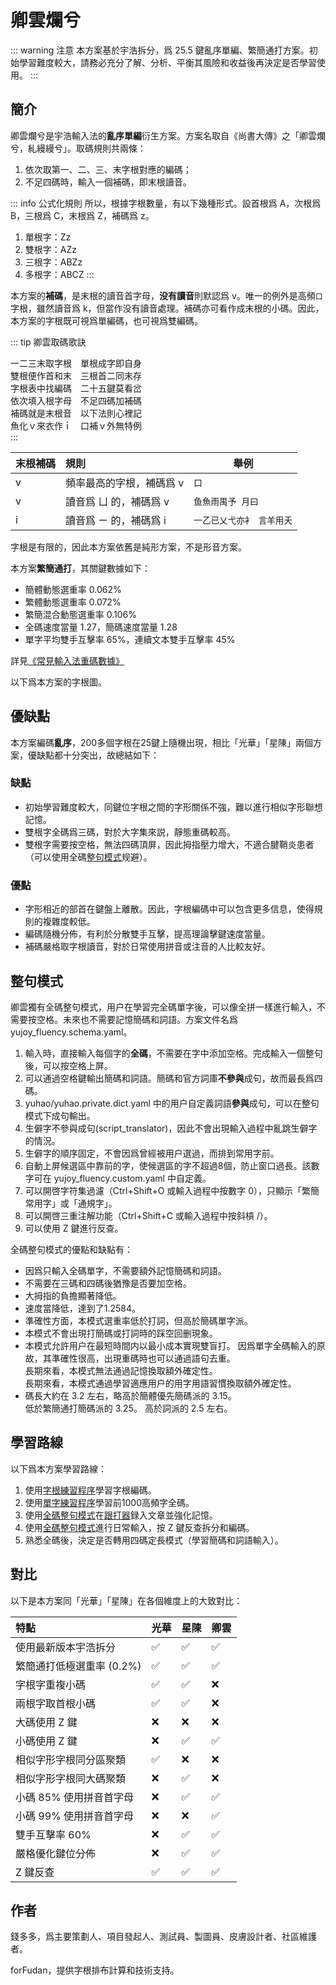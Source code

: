 # 卿雲爛兮

::: warning 注意
本方案基於宇浩拆分，爲 25.5 鍵亂序單編、繁簡通打方案。初始學習難度較大，請務必充分了解、分析、平衡其風險和收益後再決定是否學習使用。
:::

## 簡介

卿雲爛兮是宇浩輸入法的**亂序單編**衍生方案。方案名取自《尚書大傳》之「卿雲爛兮，糺縵縵兮」。取碼規則共兩條：

1. 依次取第一、二、三、末字根對應的編碼；
2. 不足四碼時，輸入一個補碼，即末根讀音。

::: info 公式化規則
所以，根據字根數量，有以下幾種形式。設首根爲 A，次根爲 B，三根爲 C，末根爲 Z，補碼爲 z。

1. 單根字：Zz
2. 雙根字：AZz
3. 三根字：ABZz
4. 多根字：ABCZ
:::

本方案的**補碼**，是末根的讀音首字母，**没有讀音**則默認爲 v。唯一的例外是高頻`口`字根，雖然讀音爲 k，但當作没有讀音處理。補碼亦可看作成末根的小碼。因此，本方案的字根既可視爲單編碼，也可視爲雙編碼。

::: tip 卿雲取碼歌訣  

一二三末取字根　單根成字即自身  
雙根便作首和末　三根首二同末存  
字根表中找編碼　二十五鍵莫看岔  
依次填入根字母　不足四碼加補碼  
補碼就是末根音　以下法則心裡記  
魚化ｖ來衣作ｉ　口補ｖ外無特例  
:::

| 末根補碼 | 規則                     | 舉例                      |
| :------- | :----------------------- | ------------------------- |
| v        | 頻率最高的字根，補碼爲 v | `口`                      |
| v        | 讀音爲 ㄩ 的，補碼爲 v   | `鱼魚雨禺予 月曰`         |
| i        | 讀音爲 ㄧ 的，補碼爲 i   | `一乙已乂弋亦衤 言羊用夭` |

字根是有限的，因此本方案依舊是純形方案，不是形音方案。

本方案**繁簡通打**，其關鍵數據如下：

- 簡體動態選重率 0.062%
- 繁體動態選重率 0.072%
- 繁簡混合動態選重率 0.106%
- 全碼速度當量 1.27，簡碼速度當量 1.28
- 單字平均雙手互擊率 65%，連續文本雙手互擊率 45%

詳見[《常見輸入法重碼數據》](./statistics.md)

以下爲本方案的字根圖。

<script setup>
import ZigenMap from "@/zigen/ZigenMap.vue"
</script>

<ZigenMap :default-scheme="'joy'" column-min-width="1.5rem" />

## 優缺點

本方案編碼**亂序**，200多個字根在25鍵上隨機出現，相比「光華」「星陳」兩個方案，優缺點都十分突出，故總結如下：

### 缺點

- 初始學習難度較大，同鍵位字根之間的字形關係不強，難以進行相似字形聯想記憶。
- 雙根字全碼爲三碼，對於大字集來説，靜態重碼較高。
- 雙根字需要按空格，無法四碼頂屏，因此拇指壓力增大，不適合腱鞘炎患者（可以使用全碼[整句模式](#整句模式)规避）。

### 優點

- 字形相近的部首在鍵盤上離散。因此，字根編碼中可以包含更多信息，使得規則的複雜度較低。
- 編碼隨機分佈，有利於分散雙手互擊，提高理論擊鍵速度當量。
- 補碼嚴格取字根讀音，對於日常使用拼音或注音的人比較友好。

## 整句模式

卿雲獨有全碼整句模式，用户在學習完全碼單字後，可以像全拼一樣進行輸入，不需要按空格。未來也不需要記憶簡碼和詞語。方案文件名爲 yujoy_fluency.schema.yaml。

1. 輸入時，直接輸入每個字的**全碼**，不需要在字中添加空格。完成輸入一個整句後，可以按空格上屏。
2. 可以通過空格鍵輸出簡碼和詞語。簡碼和官方詞庫**不參與**成句，故而最長爲四碼。
3. yuhao/yuhao.private.dict.yaml 中的用户自定義詞語**參與**成句，可以在整句模式下成句輸出。
4. 生僻字不參與成句(script_translator)，因此不會出現輸入過程中亂跳生僻字的情況。
5. 生僻字的順序固定，不會因爲曾經被用户選過，而排到常用字前。
6. 自動上屏候選區中靠前的字，使候選區的字不超過8個，防止窗口過長。該數字可在 yujoy_fluency.custom.yaml 中自定義。
7. 可以開啓字符集過濾（Ctrl+Shift+O 或輸入過程中按數字 0），只顯示「繁簡常用字」或「通規字」。
8. 可以開啓三重注解功能（Ctrl+Shift+C 或輸入過程中按斜槓 /）。
9. 可以使用 Z 鍵進行反查。

全碼整句模式的優點和缺點有：

- 因爲只輸入全碼單字，不需要額外記憶簡碼和詞語。
- 不需要在三碼和四碼後猶豫是否要加空格。
- 大拇指的負擔顯著降低。
- 速度當降低，達到了1.2584。
- 準確性方面，本模式選重率低於打詞，但高於簡碼單字派。
- 本模式不會出現打簡碼或打詞時的踩空回删現象。
- 本模式允許用户在最短時間内以最小成本實現雙盲打。
  因爲單字全碼輸入的原故，其準確性很高，出現重碼時也可以通過語句去重。  
  長期來看，本模式無法通過記憶換取額外確定性。  
  長期來看，本模式通過學習適應用户的用字用語習慣換取額外確定性。
- 碼長大約在 3.2 左右，略高於簡體優先簡碼派的 3.15。  
  低於繁簡通打簡碼派的 3.25。 高於詞派的 2.5 左右。  

## 學習路線

以下爲本方案學習路線：

1. 使用[字根練習程序](../practice/root_joy.md)學習字根編碼。
2. 使用[單字練習程序](../practice/char_joy.md)學習前1000高頻字全碼。
3. 使用[全碼整句模式](#整句模式)在[跟打器](http://yupad.pages.dev/)録入文章並強化記憶。
4. 使用[全碼整句模式](#整句模式)進行日常輸入，按 Z 鍵反查拆分和編碼。
5. 熟悉全碼後，決定是否轉用四碼定長模式（學習簡碼和詞語輸入）。

## 對比

以下是本方案同「光華」「星陳」在各個維度上的大致對比：

| 特點                      | 光華 | 星陳 | 卿雲 |
| :------------------------ | :--- | :--- | :--- |
| 使用最新版本宇浩拆分      | ✅    | ✅    | ✅    |
| 繁簡通打低極選重率 (0.2%) | ✅    | ✅    | ✅    |
| 字根字重複小碼            | ✅    | ✅    | ❌    |
| 兩根字取首根小碼          | ✅    | ✅    | ❌    |
| 大碼使用 Z 鍵             | ❌    | ❌    | ❌    |
| 小碼使用 Z 鍵             | ❌    | ✅    | ✅    |
| 相似字形字根同分區聚類    | ✅    | ❌    | ❌    |
| 相似字形字根同大碼聚類    | ❌    | ✅    | ❌    |
| 小碼 85% 使用拼音首字母   | ❌    | ✅    | ✅    |
| 小碼 99% 使用拼音首字母   | ❌    | ❌    | ✅    |
| 雙手互擊率 60%            | ❌    | ✅    | ✅    |
| 嚴格優化鍵位分佈          | ❌    | ✅    | ✅    |
| Z 鍵反查                  | ✅    | ✅    | ✅    |

## 作者

錢多多，爲主要策劃人、項目發起人、測試員、製圖員、皮膚設計者、社區維護者。

forFudan，提供字根排布計算和技術支持。
